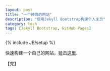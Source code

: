 ```yaml
---
layout: post
title: "一个神奇的网站"
description: "使用Jekyll Bootstrap构建个人主页"
category: tech
tags: [Jekyll Bootstrap, GitHub Pages]
---
```

{% include JB/setup %}

快速构建一个自己的网站，猛击[这里](http://jekyllbootstrap.com/).

【完】